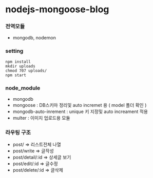 # nodejs-mongoose-blog

### 전역모듈
  - mongodb, nodemon

### setting
    npm install
    mkdir uploads
    chmod 707 uploads/
    npm start


### node_module
  - mongodb
  - mongoose : DB스키마 정리및 auto incremet 용 ( model 폴더 확인 )
  - mongodb-auto-inrement : unique 키 지정및 auto increament 적용
  - multer : 이미지 업로드용 모듈

### 라우팅 구조
  - post/ => 리스트전체 나열
  - post/write => 글작성
  - post/detail/:id => 상세글 보기
  - post/edit/:id => 글수정
  - post/delete/:id => 글삭제


